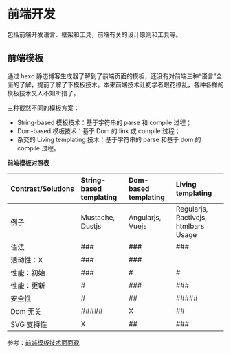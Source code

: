 # 前端开发

包括前端开发语言、框架和工具，前端有关的设计原则和工具等。

## 前端模板

通过 hexo 静态博客生成器了解到了前端页面的模板，还没有对前端三种“语言”全面的了解，提前了解了下模板技术。本来前端技术让初学者眼花缭乱，各种各样的模板技术又人不知所措了。

三种截然不同的模板方案：
- String-based 模板技术：基于字符串的 parse 和 compile 过程；
- Dom-based 模板技术：基于 Dom 的 link 或 compile 过程；
- 杂交的 Living templating 技术：基于字符串的 parse 和基于 dom 的 compile 过程。

**前端模板对照表**

Contrast/Solutions | String-based templating | Dom-based templating | Living templating
:-------- | :---------| :-----------| :-----------
例子 | Mustache, Dustjs | Angularjs, Vuejs | Regularjs, Ractivejs, htmlbars Usage
语法 | ### | ### | ### |
活动性：X | ### | ###
性能：初始 | ### | # | #
性能：更新 | # | ### | ###
安全性 | # | ## | #####
Dom 无关 | ##### | X | ##
SVG 支持性 | X | ## | ###

参考：[前端模板技术面面观](http://leeluolee.github.io/2014/10/10/template-engine/)
